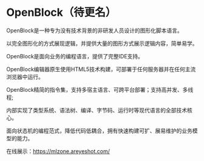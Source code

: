 # OpenBlock（待更名）

OpenBlock是一种专为没有技术背景的非研发人员设计的图形化脚本语言。

以完全图形化的方式展现逻辑，并提供大量的图形方式展示逻辑内容，简单易学。

OpenBlock是面向业务的编程语言，提供了完整IDE支持。

OpenBlock编辑器原生使用HTML5技术构建，可部署于任何服务器并在任何主流浏览器中运行。

OpenBlock精简的指令集，支持多宿主语言、可跨平台部署；支持高并发、多线程;

内部实现了类型系统、语法树、编译、字节码、运行时等现代语言的全部技术核心。

面向状态机的编程范式，降低代码低耦合，拥有快速构建可扩、展易维护的业务模型的能力。

在线展示：https://mlzone.areyeshot.com/
